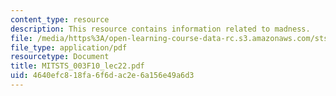 ```yaml
---
content_type: resource
description: This resource contains information related to madness.
file: /media/https%3A/open-learning-course-data-rc.s3.amazonaws.com/sts-003-the-rise-of-modern-science-fall-2010/4640efc818fa6f6dac2e6a156e49a6d3_MITSTS_003F10_lec22.pdf
file_type: application/pdf
resourcetype: Document
title: MITSTS_003F10_lec22.pdf
uid: 4640efc8-18fa-6f6d-ac2e-6a156e49a6d3
---
```

